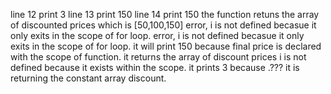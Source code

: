 line 12 print 3 
line 13 print 150
line 14 print 150
the function retuns the array of discounted prices which is [50,100,150]
error, i is not defined becasue it only exits in the scope of for loop.
error, i is not defined becasue it only exits in the scope of for loop.
it will print 150 because final price is declared with the scope of function. 
it returns the array of discount prices 
i is not defined because it exists within the scope.
it prints 3 because .???
it is returning the constant array discount. 